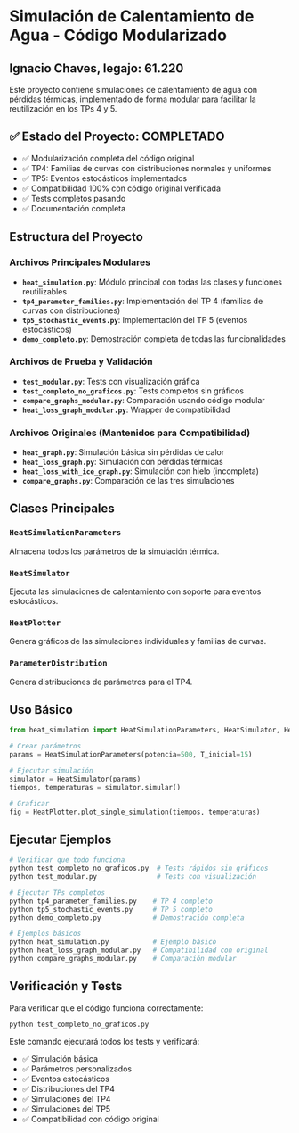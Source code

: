 # Simulación de Calentamiento de Agua - Código Modularizado

## Ignacio Chaves, legajo: 61.220

Este proyecto contiene simulaciones de calentamiento de agua con pérdidas térmicas, implementado de forma modular para facilitar la reutilización en los TPs 4 y 5.

## ✅ Estado del Proyecto: COMPLETADO

- ✅ Modularización completa del código original
- ✅ TP4: Familias de curvas con distribuciones normales y uniformes 
- ✅ TP5: Eventos estocásticos implementados
- ✅ Compatibilidad 100% con código original verificada
- ✅ Tests completos pasando
- ✅ Documentación completa

## Estructura del Proyecto

### Archivos Principales Modulares

- **`heat_simulation.py`**: Módulo principal con todas las clases y funciones reutilizables
- **`tp4_parameter_families.py`**: Implementación del TP 4 (familias de curvas con distribuciones)
- **`tp5_stochastic_events.py`**: Implementación del TP 5 (eventos estocásticos)
- **`demo_completo.py`**: Demostración completa de todas las funcionalidades

### Archivos de Prueba y Validación

- **`test_modular.py`**: Tests con visualización gráfica
- **`test_completo_no_graficos.py`**: Tests completos sin gráficos
- **`compare_graphs_modular.py`**: Comparación usando código modular
- **`heat_loss_graph_modular.py`**: Wrapper de compatibilidad

### Archivos Originales (Mantenidos para Compatibilidad)

- **`heat_graph.py`**: Simulación básica sin pérdidas de calor
- **`heat_loss_graph.py`**: Simulación con pérdidas térmicas
- **`heat_loss_with_ice_graph.py`**: Simulación con hielo (incompleta)
- **`compare_graphs.py`**: Comparación de las tres simulaciones

## Clases Principales

### `HeatSimulationParameters`
Almacena todos los parámetros de la simulación térmica.

### `HeatSimulator`
Ejecuta las simulaciones de calentamiento con soporte para eventos estocásticos.

### `HeatPlotter`
Genera gráficos de las simulaciones individuales y familias de curvas.

### `ParameterDistribution`
Genera distribuciones de parámetros para el TP4.

## Uso Básico

```python
from heat_simulation import HeatSimulationParameters, HeatSimulator, HeatPlotter

# Crear parámetros
params = HeatSimulationParameters(potencia=500, T_inicial=15)

# Ejecutar simulación
simulator = HeatSimulator(params)
tiempos, temperaturas = simulator.simular()

# Graficar
fig = HeatPlotter.plot_single_simulation(tiempos, temperaturas)
```

## Ejecutar Ejemplos

```bash
# Verificar que todo funciona
python test_completo_no_graficos.py  # Tests rápidos sin gráficos
python test_modular.py               # Tests con visualización

# Ejecutar TPs completos
python tp4_parameter_families.py    # TP 4 completo
python tp5_stochastic_events.py     # TP 5 completo
python demo_completo.py             # Demostración completa

# Ejemplos básicos
python heat_simulation.py           # Ejemplo básico
python heat_loss_graph_modular.py   # Compatibilidad con original
python compare_graphs_modular.py    # Comparación modular
```

## Verificación y Tests

Para verificar que el código funciona correctamente:

```bash
python test_completo_no_graficos.py
```

Este comando ejecutará todos los tests y verificará:
- ✅ Simulación básica
- ✅ Parámetros personalizados  
- ✅ Eventos estocásticos
- ✅ Distribuciones del TP4
- ✅ Simulaciones del TP4
- ✅ Simulaciones del TP5
- ✅ Compatibilidad con código original